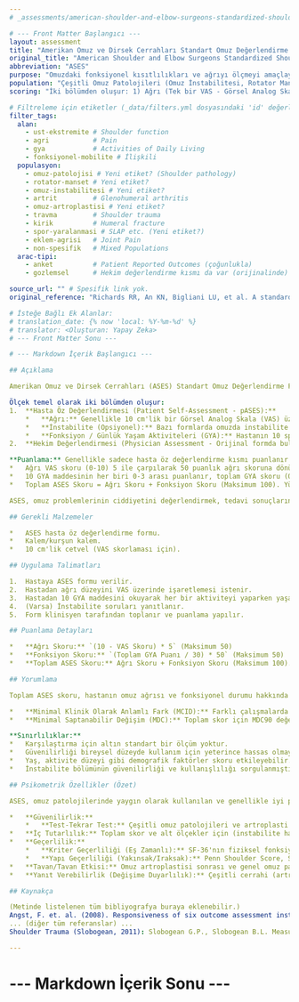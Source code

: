 ```yaml
---
# _assessments/american-shoulder-and-elbow-surgeons-standardized-shoulder-assessment-form.md

# --- Front Matter Başlangıcı ---
layout: assessment
title: "Amerikan Omuz ve Dirsek Cerrahları Standart Omuz Değerlendirme Formu" # Türkçe'ye çevrilmiş başlık
original_title: "American Shoulder and Elbow Surgeons Standardized Shoulder Assessment Form"
abbreviation: "ASES"
purpose: "Omuzdaki fonksiyonel kısıtlılıkları ve ağrıyı ölçmeyi amaçlayan, duruma özgü bir ölçektir."
population: "Çeşitli Omuz Patolojileri (Omuz İnstabilitesi, Rotator Manşet Hastalığı, Glenohumeral Artrit, Kırıklar, Omuz Artroplastisi, Travma)."
scoring: "İki bölümden oluşur: 1) Ağrı (Tek bir VAS - Görsel Analog Skala, 0-10) ve 2) Fonksiyon/GYA (10 madde, her biri 0-3 arası puanlanır). Toplam skor 100 puan üzerinden hesaplanır (Ağrı %50, Fonksiyon %50 ağırlıklı). Yüksek skor daha iyi durumu gösterir. Sadece hasta tarafından doldurulan kısmı (pASES) da sıklıkla kullanılır."

# Filtreleme için etiketler (_data/filters.yml dosyasındaki 'id' değerleri kullanılacak)
filter_tags:
  alan:
    - ust-ekstremite # Shoulder function
    - agri           # Pain
    - gya            # Activities of Daily Living
    - fonksiyonel-mobilite # İlişkili
  populasyon:
    - omuz-patolojisi # Yeni etiket? (Shoulder pathology)
    - rotator-manset # Yeni etiket?
    - omuz-instabilitesi # Yeni etiket?
    - artrit         # Glenohumeral arthritis
    - omuz-artroplastisi # Yeni etiket?
    - travma         # Shoulder trauma
    - kirik          # Humeral fracture
    - spor-yaralanmasi # SLAP etc. (Yeni etiket?)
    - eklem-agrisi   # Joint Pain
    - non-spesifik   # Mixed Populations
  arac-tipi:
    - anket          # Patient Reported Outcomes (çoğunlukla)
    - gozlemsel      # Hekim değerlendirme kısmı da var (orijinalinde)

source_url: "" # Spesifik link yok.
original_reference: "Richards RR, An KN, Bigliani LU, et al. A standardized method for the assessment of shoulder function. J Shoulder Elbow Surg. 1994 Nov-Dec;3(6):347-52." # Orijinal ASES formunu tanıtan makale.

# İsteğe Bağlı Ek Alanlar:
# translation_date: {% now 'local: %Y-%m-%d' %}
# translator: <Oluşturan: Yapay Zeka>
# --- Front Matter Sonu ---

# --- Markdown İçerik Başlangıcı ---

## Açıklama

Amerikan Omuz ve Dirsek Cerrahları (ASES) Standart Omuz Değerlendirme Formu, çeşitli omuz rahatsızlıkları olan hastalarda omuz fonksiyonunu ve ağrısını değerlendirmek için geliştirilmiş, hem hasta bildirimini hem de klinisyen değerlendirmesini içeren (ancak sıklıkla sadece hasta bildirim kısmı kullanılan) bir ölçektir.

Ölçek temel olarak iki bölümden oluşur:
1.  **Hasta Öz Değerlendirmesi (Patient Self-Assessment - pASES):**
    *   **Ağrı:** Genellikle 10 cm'lik bir Görsel Analog Skala (VAS) üzerinde hastanın ağrı düzeyini işaretlemesi istenir (0=Ağrı yok, 10=Dayanılmaz ağrı). Bazen ek ağrı soruları da olabilir.
    *   **İnstabilite (Opsiyonel):** Bazı formlarda omuzda instabilite hissi olup olmadığı ve şiddeti (0-10 VAS) sorulur.
    *   **Fonksiyon / Günlük Yaşam Aktiviteleri (GYA):** Hastanın 10 spesifik aktiviteyi (örn. saç tarama, sırtına uzanma, 8 kiloluk market poşeti taşıma, spor yapma) yaparken yaşadığı zorluk düzeyini 4 puanlık bir skala (0=Yapamıyor, 1=Çok zorlanıyor, 2=Biraz zorlanıyor, 3=Zorlanmıyor) üzerinden derecelendirmesi istenir.
2.  **Hekim Değerlendirmesi (Physician Assessment - Orijinal formda bulunur, ancak daha az kullanılır):** Hekimin yaptığı muayene bulgularını (EHA, kuvvet, stabilite vb.) içerir.

**Puanlama:** Genellikle sadece hasta öz değerlendirme kısmı puanlanır.
*   Ağrı VAS skoru (0-10) 5 ile çarpılarak 50 puanlık ağrı skoruna dönüştürülür (yüksek puan = az ağrı). Yani `Ağrı Skoru = (10 - VAS Skoru) * 5`.
*   10 GYA maddesinin her biri 0-3 arası puanlanır, toplam GYA skoru (0-30) 5/3 ile çarpılarak 50 puanlık fonksiyon skoruna dönüştürülür. Yani `Fonksiyon Skoru = (Toplam GYA Puanı / 30) * 50`.
*   Toplam ASES Skoru = Ağrı Skoru + Fonksiyon Skoru (Maksimum 100). Yüksek skor, daha iyi omuz fonksiyonu ve daha az ağrı anlamına gelir.

ASES, omuz problemlerinin ciddiyetini değerlendirmek, tedavi sonuçlarını izlemek ve farklı tedavi yöntemlerini karşılaştırmak için yaygın olarak kullanılır. Modifiye edilmiş versiyonları da bulunmaktadır.

## Gerekli Malzemeler

*   ASES hasta öz değerlendirme formu.
*   Kalem/kurşun kalem.
*   10 cm'lik cetvel (VAS skorlaması için).

## Uygulama Talimatları

1.  Hastaya ASES formu verilir.
2.  Hastadan ağrı düzeyini VAS üzerinde işaretlemesi istenir.
3.  Hastadan 10 GYA maddesini okuyarak her bir aktiviteyi yaparken yaşadığı zorluk düzeyini 0-3 skalasına göre işaretlemesi istenir.
4.  (Varsa) İnstabilite soruları yanıtlanır.
5.  Form klinisyen tarafından toplanır ve puanlama yapılır.

## Puanlama Detayları

*   **Ağrı Skoru:** `(10 - VAS Skoru) * 5` (Maksimum 50)
*   **Fonksiyon Skoru:** `(Toplam GYA Puanı / 30) * 50` (Maksimum 50)
*   **Toplam ASES Skoru:** Ağrı Skoru + Fonksiyon Skoru (Maksimum 100).

## Yorumlama

Toplam ASES skoru, hastanın omuz ağrısı ve fonksiyonel durumu hakkında genel bir bilgi verir. 100'e yakın skorlar daha iyi durumu gösterir. Skorlar, hastanın zaman içindeki değişimini (iyileşme veya kötüleşme) takip etmek için kullanılır.

*   **Minimal Klinik Olarak Anlamlı Fark (MCID):** Farklı çalışmalarda ve popülasyonlarda 6.4 puan ile 12-17 puan arasında değişen değerler bildirilmiştir. Genel omuz disfonksiyonu için 6.4 puan sık kullanılan bir değerdir.
*   **Minimal Saptanabilir Değişim (MDC):** Toplam skor için MDC90 değeri yaklaşık 9.4 puan olarak rapor edilmiştir. Bu, 9.4 puandan daha büyük bir değişimin gerçek bir değişim olarak kabul edilebileceğini gösterir. Omuz travması için MDC90 16 puan bulunmuştur.

**Sınırlılıklar:**
*   Karşılaştırma için altın standart bir ölçüm yoktur.
*   Güvenilirliği bireysel düzeyde kullanım için yeterince hassas olmayabilir.
*   Yaş, aktivite düzeyi gibi demografik faktörler skoru etkileyebilir.
*   İnstabilite bölümünün güvenilirliği ve kullanışlılığı sorgulanmıştır.

## Psikometrik Özellikler (Özet)

ASES, omuz patolojilerinde yaygın olarak kullanılan ve genellikle iyi psikometrik özelliklere sahip bir ölçektir.

*   **Güvenilirlik:**
    *   **Test-Tekrar Test:** Çeşitli omuz patolojileri ve artroplasti sonrası hastalarda toplam skor, ağrı ve fonksiyon alt skorları için genellikle **Mükemmel** bulunmuştur (ICC = 0.79 - 0.96). İnstabilite bölümünün güvenilirliği daha düşüktür.
*   **İç Tutarlılık:** Toplam skor ve alt ölçekler için (instabilite hariç) genellikle **Yeterli** ile **Mükemmel** arasında bulunmuştur (Cronbach's alpha = 0.70 - 0.97). Farklı tanı gruarında (instabilite, rotator manşet, artrit) iç tutarlılık daha düşük bulunmuştur (alpha = 0.61 - 0.64).
*   **Geçerlilik:**
    *   **Kriter Geçerliliği (Eş Zamanlı):** SF-36'nın fiziksel fonksiyon, rol fiziksel ve ağrı alt ölçekleri ile **Yeterli** ile **İyi** arasında korelasyon (r = 0.32 - 0.58). SPADI (Shoulder Pain and Disability Index) ile **Mükemmel** korelasyon (r=0.92). DASH (Disabilities of the Arm, Shoulder and Hand) ile **Mükemmel** korelasyon (r=0.63). SF-36 Mental Component Score (MCS) ile korelasyon **zayıf**, bu da beklenen bir durumdur.
    *   **Yapı Geçerliliği (Yakınsak/Iraksak):** Penn Shoulder Score, Simple Shoulder Test (SST), Constant Score, UCLA Shoulder Score gibi diğer omuz değerlendirme ölçekleriyle **Yeterli** ile **Mükemmel** arasında korelasyonlar göstermiştir. SF-36'nın mental sağlıkla ilgili alt ölçekleriyle daha düşük korelasyon göstererek ıraksak geçerliliği desteklemiştir.
*   **Tavan/Tavan Etkisi:** Omuz artroplastisi sonrası ve genel omuz patolojilerinde **yeterli** tavan/taban etkileri (<%15) rapor edilmiştir. Ancak bazı spesifik maddelerde (örn. tuvalet yönetimi, saç tarama) tavan etkisi daha yüksek olabilir.
*   **Yanıt Verebilirlik (Değişime Duyarlılık):** Çeşitli cerrahi (artroplasti, rotator manşet tamiri vb.) ve konservatif tedaviler sonrası değişimi saptamada **büyük** etki büyüklükleri (ES veya SRM = 0.86 - 3.53) göstermiştir.

## Kaynakça

(Metinde listelenen tüm bibliyografya buraya eklenebilir.)
Angst, F. et. al. (2008). Responsiveness of six outcome assessment instruments in total shoulder arthroplasty. Arthritis & Rheumatism: Arthritis Care & Research, 59(3), 391-398.
... (diğer tüm referanslar) ...
Shoulder Trauma (Slobogean, 2011): Slobogean G.P., Slobogean B.L. Measuring Shoulder Injury Function: Common Scales and Checklists. Injury, Int. J. Care Injured 42 (2011) 248-252

---
```

# --- Markdown İçerik Sonu ---